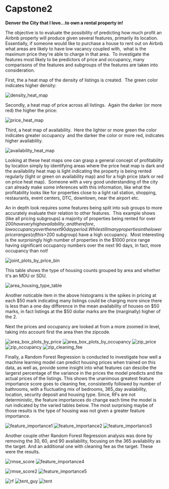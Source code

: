 # Capstone2
**Denver the City that I love...to own a rental property in!**

The objective is to evaluate the possibility of predicting how much profit an Airbnb property will produce given several features, primarily its location.  Essentially, if someone would like to purchase a house to rent out on Airbnb what areas are likely to have low vacancy coupled with,  what is the maximum price they're able to charge in that area.  To investigate the features most likely to be predictors of price and occupancy, many comparisons of the features and subgroups of the features are taken into consideration.

First, the a heat map of the density of listings is created.  The green color indicates higher density:

![density_heat_map](https://github.com/cody1212/Capstone2/blob/master/images/density_heat_map.png)

Secondly, a heat map of price across all listings.  Again the darker (or more red) the higher the price:

![price_heat_map](https://github.com/cody1212/Capstone2/blob/master/images/price_heat_map.png)

Third, a heat map of availability.  Here the lighter or more green the color indicates greater occupancy  and the darker the color or more red, indicates higher availability.

![availability_heat_map](https://github.com/cody1212/Capstone2/blob/master/images/availability_heat_map.png)

Looking at these heat maps one can grasp a general concept of profitability by location simply by identifying areas where the price heat map is dark and the availability heat map is light indicating the property is being rented regularly (light or green on availability map) and for a high price (dark or red on price heat map).  Someone with a very good understanding of the city can already make some inferences with this information, like what the profitability looks like for properties close to a light rail station, shopping, restaurants, event centers, DTC, downtown, near the airport etc.

An in depth look requires some features being split into sub groups to more accurately evaluate their relation to other features.  This example shows (like all pricing subgroups) a majority of properties being rented for over $200 have very high availability, and therefore, low occupancy over the next 90 day period.  While still many properties in the lower price ranges (of this >$200 subgroup) have a high occupancy.  Most interesting is the surprisingly high number of properties in the $1000 price range having significant occupancy numbers over the next 90 days, in fact, more occupancy than not!

![joint_plots_by_price_bin](https://github.com/cody1212/Capstone2/blob/master/images/joint_plots_and_count_histograms.png)

This table shows the type of housing counts grouped by area and whether it's an MDU or SDU.

![area_housing_type_table](https://github.com/cody1212/Capstone2/blob/master/images/housing_type_table.png)

Another noticable item in the above histograms is the spikes in pricing at each $50 mark indicating many listings could be charging more since there is less than a one day difference in the mean availability of houses on $50 marks, in fact listings at the $50 dollar marks are the (marginally) higher of the 2.

Next the prices and occupancy are looked at from a more zoomed in level, taking into account first the area then the zipcode.

![area_box_plots_by_price](https://github.com/cody1212/Capstone2/blob/master/images/price_by_area_box_plot.png)
![area_box_plots_by_occupancy](https://github.com/cody1212/Capstone2/blob/master/images/reservations_by_area_box_plot.png)
![zip_price](https://github.com/cody1212/Capstone2/blob/master/images/price_zips.png)
![zip_occupancy](https://github.com/cody1212/Capstone2/blob/master/images/occupancy_zips.png)
![zip_cleaning_fee](https://github.com/cody1212/Capstone2/blob/master/images/zipcode_cleaning.png)

Finally, a Random Forest Regression is conducted to investigate how well a machine learning model can predict housing prices when trained on this data, as well as, provide some insight into what features can descibe the largerst percentage of the variance in the prices the model predicts and the actual prices of the listings.  This shows the unanimous greatest feature importance score goes to cleaning fee, consistently followed by number of bathrooms, with a fluctuating mix of bedrooms, 365_day availability, location, security deposit and housing type.  Since, RFs are not deterministic, the feature importances do change each time the model is run indicated by the varied tables below.  The most surprising maybe of those results is the type of housing was not given a greater feature importance.  

![feature_importance1](https://github.com/cody1212/Capstone2/blob/master/images/feature_imps1.png)
![feature_importance2](https://github.com/cody1212/Capstone2/blob/master/images/feature_imps2.png)
![feature_importance3](https://github.com/cody1212/Capstone2/blob/master/images/feature_imps3.png)

Another couple other Random Forest Regression analysis was done by removing the 30, 60, and 90 availability, focusing on the 365 availability as the target.  And an additional one with cleaning fee as the target.  These were the results.

![rmse_score](https://github.com/cody1212/Capstone2/blob/master/images/rmse_availability_365.png)
![feature_importance4](https://github.com/cody1212/Capstone2/blob/master/images/feature_imps_4.png)

![rmse_score2](https://github.com/cody1212/Capstone2/blob/master/images/cleaning_fee_rf_score.png)
![feature_importance5](https://github.com/cody1212/Capstone2/blob/master/images/feat_imps_avail.png)

![rf](https://github.com/cody1212/Capstone2/blob/master/images/RF.png)
![tent_guy](https://github.com/cody1212/Capstone2/blob/master/images/tent_guy.png)
![tent](https://github.com/cody1212/Capstone2/blob/master/images/Tent.png)

